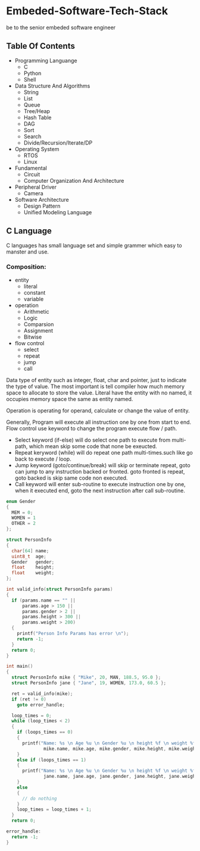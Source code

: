 # Embeded-Software-Tech-Stack
be to the senior embeded software engineer

## Table Of Contents
- Programming Languange
  - C
  - Python
  - Shell
- Data Structure And Algorithms
  - String
  - List
  - Queue
  - Tree/Heap
  - Hash Table
  - DAG
  - Sort
  - Search
  - Divide/Recursion/Iterate/DP
- Operating System
  - RTOS
  - Linux
- Fundamental
  - Circuit
  - Computer Organization And Architecture
- Peripheral Driver
  - Camera
- Software Architecture
  - Design Pattern
  - Unified Modeling Language
 
## C Language
C languages has small language set and simple grammer which easy to manster and use.
 
### Composition:
- entity
  - literal
  - constant
  - variable
- operation
  - Arithmetic
  - Logic
  - Comparsion
  - Assignment
  - Bitwise
- flow control
  - select
  - repeat
  - jump
  - call

Data type of entity such as integer, float, char and pointer, just to indicate the type of value. The most important is tell compiler how much memory space to allocate to store the value. Literal have the entity with no named, it occupies memory space the same as entity named.

Operation is operating for operand, calculate or change the value of entity.

Generally, Program will execute all instruction one by one from start to end. Flow control use keyword to change the program execute flow / path. 
-  Select keyword (if-else) will do select one path to execute from multi-path, which mean skip some code that none be exeucted.
-  Repeat keryword (while) will do repeat one path multi-times.such like go back to execute / loop.
-  Jump keyword (goto/continue/break) will skip or terminate repeat, goto can jump to any instruction backed or fronted. goto fronted is repeat, goto backed is skip same code non executed.
-  Call keyword will enter sub-routine to execute instruction one by one, when it executed end, goto the next instruction after call sub-routine.


```c
enum Gender
{
  MEM = 0;
  WOMEN = 1
  OTHER = 2
};

struct PersonInfo
{
  char[64] name;
  uint8_t  age;
  Gender   gender;
  float    height;
  float    weight;
};

int valid_info(struct PersonInfo params)
{
  if (params.name == "" ||
      params.age > 150 ||
      params.gender > 2 ||
      params.height > 300 ||
      params.weight > 200)
  {
    printf("Person Info Params has error \n");
    return -1;
  }
  return 0;
}

int main()
{
  struct PersonInfo mike { "Mike", 20, MAN, 188.5, 95.0 };
  struct PersonInfo jane { "Jane", 19, WOMEN, 173.0, 60.5 };

  ret = valid_info(mike);
  if (ret != 0)
    goto error_handle;

  loop_times = 0;
  while (loop_times < 2)
  {
    if (loops_times == 0)
    {
      printf("Name: %s \n Age %u \n Gender %u \n height %f \n weight %f \n",
              mike.name, mike.age, mike.gender, mike.height, mike.weight);
    }
    else if (loops_times == 1)
    {
      printf("Name: %s \n Age %u \n Gender %u \n height %f \n weight %f \n",
              jane.name, jane.age, jane.gender, jane.height, jane.weight);
    }
    else
    {
      // do nothing
    }
    loop_times = loop_times + 1;
  }
  return 0;

error_handle:
  return -1;
}
```
